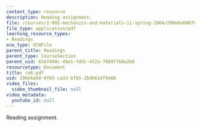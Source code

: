```yaml
---
content_type: resource
description: Reading assignment.
file: /courses/2-002-mechanics-and-materials-ii-spring-2004/290e6a608f65ca33bfb52bdb61df9a68_ra6.pdf
file_type: application/pdf
learning_resource_types:
- Readings
ocw_type: OCWFile
parent_title: Readings
parent_type: CourseSection
parent_uid: 63e7498c-49e1-fddc-432a-78097fb8a2b6
resourcetype: Document
title: ra6.pdf
uid: 290e6a60-8f65-ca33-bfb5-2bdb61df9a68
video_files:
  video_thumbnail_file: null
video_metadata:
  youtube_id: null
---
```

Reading assignment.

